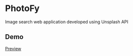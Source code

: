 # PhotoFy

Image search web application developed using Unsplash API

## Demo

[Preview](https://unsplash-photofy.netlify.app/)